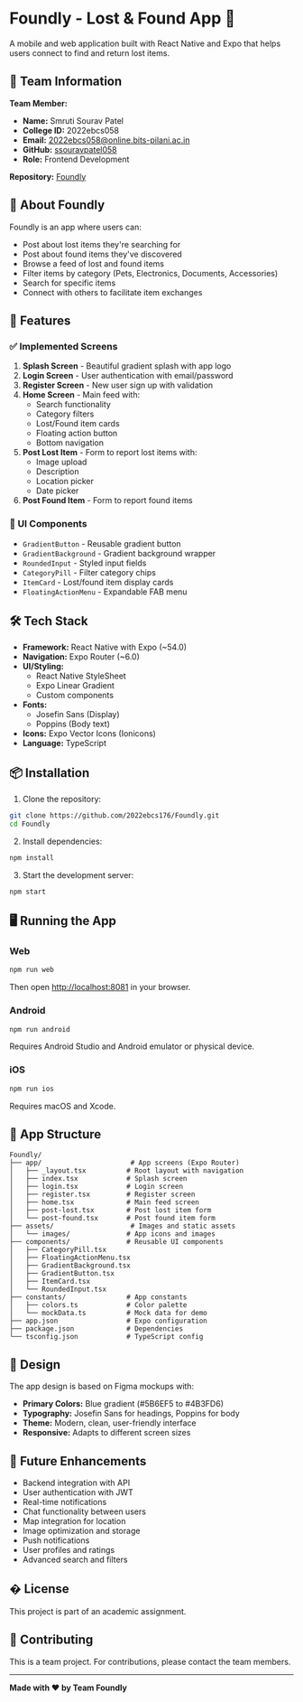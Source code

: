 # Foundly - Lost & Found App 📍

A mobile and web application built with React Native and Expo that helps users connect to find and return lost items.

## 👥 Team Information

**Team Member:**
- **Name:** Smruti Sourav Patel
- **College ID:** 2022ebcs058
- **Email:** 2022ebcs058@online.bits-pilani.ac.in
- **GitHub:** [ssouravpatel058](https://github.com/ssouravpatel058)
- **Role:** Frontend Development

**Repository:** [Foundly](https://github.com/2022ebcs176/Foundly.git)

## 🎯 About Foundly

Foundly is an app where users can:
- Post about lost items they're searching for
- Post about found items they've discovered
- Browse a feed of lost and found items
- Filter items by category (Pets, Electronics, Documents, Accessories)
- Search for specific items
- Connect with others to facilitate item exchanges

## 🚀 Features

### ✅ Implemented Screens
1. **Splash Screen** - Beautiful gradient splash with app logo
2. **Login Screen** - User authentication with email/password
3. **Register Screen** - New user sign up with validation
4. **Home Screen** - Main feed with:
   - Search functionality
   - Category filters
   - Lost/Found item cards
   - Floating action button
   - Bottom navigation
5. **Post Lost Item** - Form to report lost items with:
   - Image upload
   - Description
   - Location picker
   - Date picker
6. **Post Found Item** - Form to report found items

### 🎨 UI Components
- `GradientButton` - Reusable gradient button
- `GradientBackground` - Gradient background wrapper
- `RoundedInput` - Styled input fields
- `CategoryPill` - Filter category chips
- `ItemCard` - Lost/found item display cards
- `FloatingActionMenu` - Expandable FAB menu

## 🛠️ Tech Stack

- **Framework:** React Native with Expo (~54.0)
- **Navigation:** Expo Router (~6.0)
- **UI/Styling:** 
  - React Native StyleSheet
  - Expo Linear Gradient
  - Custom components
- **Fonts:** 
  - Josefin Sans (Display)
  - Poppins (Body text)
- **Icons:** Expo Vector Icons (Ionicons)
- **Language:** TypeScript

## 📦 Installation

1. Clone the repository:
```bash
git clone https://github.com/2022ebcs176/Foundly.git
cd Foundly
```

2. Install dependencies:
```bash
npm install
```

3. Start the development server:
```bash
npm start
```

## 🖥️ Running the App

### Web
```bash
npm run web
```
Then open [http://localhost:8081](http://localhost:8081) in your browser.

### Android
```bash
npm run android
```
Requires Android Studio and Android emulator or physical device.

### iOS
```bash
npm run ios
```
Requires macOS and Xcode.

## 📱 App Structure

```
Foundly/
├── app/                      # App screens (Expo Router)
│   ├── _layout.tsx          # Root layout with navigation
│   ├── index.tsx            # Splash screen
│   ├── login.tsx            # Login screen
│   ├── register.tsx         # Register screen
│   ├── home.tsx             # Main feed screen
│   ├── post-lost.tsx        # Post lost item form
│   └── post-found.tsx       # Post found item form
├── assets/                   # Images and static assets
│   └── images/              # App icons and images
├── components/              # Reusable UI components
│   ├── CategoryPill.tsx
│   ├── FloatingActionMenu.tsx
│   ├── GradientBackground.tsx
│   ├── GradientButton.tsx
│   ├── ItemCard.tsx
│   └── RoundedInput.tsx
├── constants/               # App constants
│   ├── colors.ts            # Color palette
│   └── mockData.ts          # Mock data for demo
├── app.json                 # Expo configuration
├── package.json             # Dependencies
└── tsconfig.json            # TypeScript config
```

## 🎨 Design

The app design is based on Figma mockups with:
- **Primary Colors:** Blue gradient (#5B6EF5 to #4B3FD6)
- **Typography:** Josefin Sans for headings, Poppins for body
- **Theme:** Modern, clean, user-friendly interface
- **Responsive:** Adapts to different screen sizes

## 🔮 Future Enhancements

- Backend integration with API
- User authentication with JWT
- Real-time notifications
- Chat functionality between users
- Map integration for location
- Image optimization and storage
- Push notifications
- User profiles and ratings
- Advanced search and filters

## � License

This project is part of an academic assignment.

## 🤝 Contributing

This is a team project. For contributions, please contact the team members.

---

**Made with ❤️ by Team Foundly**

